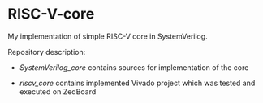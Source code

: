 # RISC-V-core
My implementation of simple RISC-V core in SystemVerilog.

Repository description:
  
  - *SystemVerilog_core* contains sources for implementation of the core
 
  - *riscv_core* contains implemented Vivado project which was tested and executed on ZedBoard
